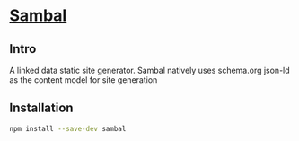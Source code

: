 
# [Sambal](https://sambal.dev)

## Intro

A linked data static site generator.  Sambal natively uses schema.org json-ld as the content model for site generation


## Installation

```sh
npm install --save-dev sambal
```

